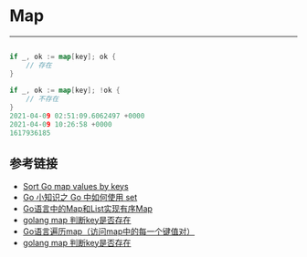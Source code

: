 # Map
***

```go

if _, ok := map[key]; ok {
    // 存在
}
 
if _, ok := map[key]; !ok {
    // 不存在
}
2021-04-09 02:51:09.6062497 +0000
2021-04-09 10:26:58 +0000
1617936185
```

## 参考链接
- [Sort Go map values by keys](https://stackoverflow.com/questions/23330781/sort-go-map-values-by-keys)
- [Go 小知识之 Go 中如何使用 set](https://cloud.tencent.com/developer/article/1476818)
- [Go语言中的Map和List实现有序Map](https://blog.csdn.net/DeveloperRen/article/details/82761749)
- [golang map 判断key是否存在](https://blog.csdn.net/whatday/article/details/106935993)
- [Go语言遍历map（访问map中的每一个键值对）](http://c.biancheng.net/view/32.html)
- [golang map 判断key是否存在](https://blog.csdn.net/whatday/article/details/106935993)